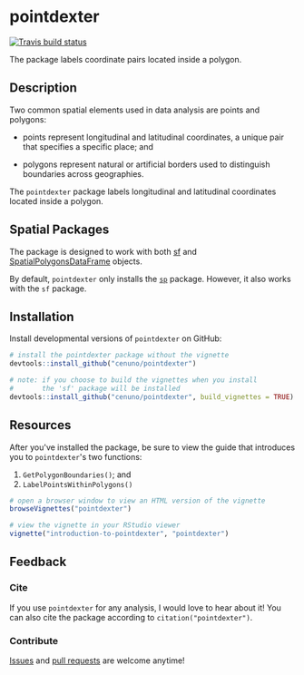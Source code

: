 # pointdexter

<!-- badges: start -->
[![Travis build status](https://travis-ci.org/cenuno/pointdexter.svg?branch=master)](https://travis-ci.org/cenuno/pointdexter)
<!-- badges: end -->

The package labels coordinate pairs located inside a polygon.

## Description

Two common spatial elements used in data analysis are points and polygons:

* points represent longitudinal and latitudinal coordinates, a unique pair that specifies a specific place; and

* polygons represent natural or artificial borders used to distinguish boundaries across geographies. 

The `pointdexter` package labels longitudinal and latitudinal coordinates located inside a polygon.

## Spatial Packages

The package is designed to work with both [sf](https://r-spatial.github.io/sf/) and [SpatialPolygonsDataFrame](https://www.rdocumentation.org/packages/sp/versions/1.2-5/topics/SpatialPolygonsDataFrame-class) objects.

By default, `pointdexter` only installs the [`sp`](https://www.rdocumentation.org/packages/sp/versions/1.3-1) package. However, it also works with the `sf` package.

## Installation

Install developmental versions of `pointdexter` on GitHub:

```R
# install the pointdexter package without the vignette
devtools::install_github("cenuno/pointdexter")

# note: if you choose to build the vignettes when you install
#       the 'sf' package will be installed
devtools::install_github("cenuno/pointdexter", build_vignettes = TRUE)
```

## Resources

After you've installed the package, be sure to view the guide that introduces you to `pointdexter`'s two functions:

1. `GetPolygonBoundaries()`; and
2. `LabelPointsWithinPolygons()`

```R
# open a browser window to view an HTML version of the vignette
browseVignettes("pointdexter")

# view the vignette in your RStudio viewer
vignette("introduction-to-pointdexter", "pointdexter")
```

## Feedback

### Cite

If you use `pointdexter` for any analysis, I would love to hear about it! You can also cite the package according to `citation("pointdexter")`.

### Contribute

[Issues](https://github.com/cenuno/pointdexter/issues) and [pull requests](https://github.com/cenuno/pointdexter/pulls) are welcome anytime!
